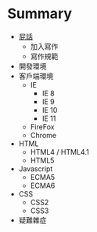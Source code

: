 # Summary

* [屁話](README.md)
   * 加入寫作
   * 寫作規範
* 開發環境
* 客戶端環境
    * IE
        * IE 8
        * IE 9
        * IE 10
        * IE 11
    * FireFox
    * Chrome
* HTML
    * HTML4 / HTML4.1
    * HTML5
* Javascript
    * ECMA5
    * ECMA6
* CSS
    * CSS2
    * CSS3
* 疑難雜症